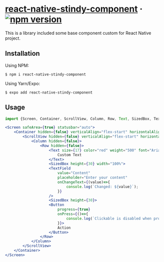 # [react-native-stindy-component](https://github.com/stindy/react/) &middot; [![npm version](https://img.shields.io/npm/v/react.svg?style=flat)](https://www.npmjs.com/package/react)

This is a library included some base component custom for React Native project.

## Installation

Using NPM:
```shell
$ npm i react-native-stindy-component
```

Using Yarn/Expo:
```shell
$ expo add react-native-stindy-component
```

## Usage

```jsx
import {Screen, Container, ScrollView, Column, Row, Text, SizedBox, TextField, Button} as Base from "react-native-stindy-component";

<Screen safeArea={true} statusbar="auto">
    <Container hidden={false} verticalAlign="flex-start" horizontalAlign="stretch">
        <ScrollView hidden={false} verticalAlign="flex-start" horizontalAlign="stretch">
            <Column hidden={false}>
                <Row hidden={false}>
                    <Text size={17} color="red" weight="500" font="Arial">
                        Custom Text
                    </Text>
                    <SizedBox height={30} width="100%">
                    <TextField 
                        value="Content" 
                        placeholder="Enter your content"
                        onChangeText={(value)=>{
                            console.log(`Changed: ${value}`);
                        }}
                    />
                    <SizedBox height={30}>
                    <Button 
                        progress={true}
                        onPress={()=>{
                            console.log(`Clickable is disabled when progress == true`);
                        }}>
                        Action
                    </Button>
                </Row>
            </Column>
        </ScrollView>
    </Container>
</Screen>
```